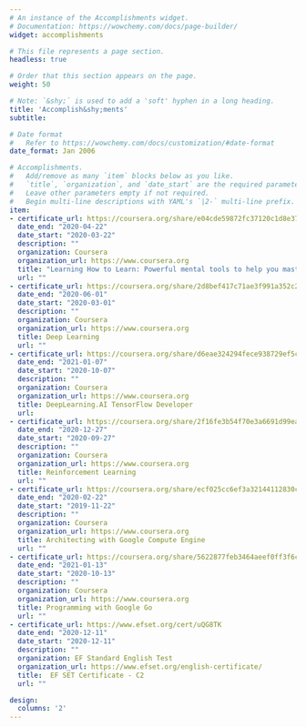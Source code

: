 ```yaml
---
# An instance of the Accomplishments widget.
# Documentation: https://wowchemy.com/docs/page-builder/
widget: accomplishments

# This file represents a page section.
headless: true

# Order that this section appears on the page.
weight: 50

# Note: `&shy;` is used to add a 'soft' hyphen in a long heading.
title: 'Accomplish&shy;ments'
subtitle:

# Date format
#   Refer to https://wowchemy.com/docs/customization/#date-format
date_format: Jan 2006

# Accomplishments.
#   Add/remove as many `item` blocks below as you like.
#   `title`, `organization`, and `date_start` are the required parameters.
#   Leave other parameters empty if not required.
#   Begin multi-line descriptions with YAML's `|2-` multi-line prefix.
item:
- certificate_url: https://coursera.org/share/e04cde59872fc37120c1d8e376d8f4bb
  date_end: "2020-04-22"
  date_start: "2020-03-22"
  description: ""
  organization: Coursera
  organization_url: https://www.coursera.org
  title: "Learning How to Learn: Powerful mental tools to help you master tough subjects"
  url: ""
- certificate_url: https://coursera.org/share/2d8bef417c71ae3f991a352c236133a6
  date_end: "2020-06-01"
  date_start: "2020-03-01"
  description: ""
  organization: Coursera
  organization_url: https://www.coursera.org
  title: Deep Learning
  url: ""
- certificate_url: https://coursera.org/share/d6eae324294fece938729ef5c9106d89
  date_end: "2021-01-07"
  date_start: "2020-10-07"
  description: ""
  organization: Coursera
  organization_url: https://www.coursera.org
  title: DeepLearning.AI TensorFlow Developer
  url:
- certificate_url: https://coursera.org/share/2f16fe3b54f70e3a6691d99ea778c847
  date_end: "2020-12-27"
  date_start: "2020-09-27"
  description: ""
  organization: Coursera
  organization_url: https://www.coursera.org
  title: Reinforcement Learning
  url: ""
- certificate_url: https://coursera.org/share/ecf025cc6ef3a32144112830c03b7822
  date_end: "2020-02-22"
  date_start: "2019-11-22"
  description: ""
  organization: Coursera
  organization_url: https://www.coursera.org
  title: Architecting with Google Compute Engine
  url: ""
- certificate_url: https://coursera.org/share/5622877feb3464aeef0ff3f6ce9f68bc
  date_end: "2021-01-13"
  date_start: "2020-10-13"
  description: ""
  organization: Coursera
  organization_url: https://www.coursera.org
  title: Programming with Google Go
  url: ""
- certificate_url: https://www.efset.org/cert/uQG8TK
  date_end: "2020-12-11"
  date_start: "2020-12-11"
  description: ""
  organization: EF Standard English Test
  organization_url: https://www.efset.org/english-certificate/
  title:  EF SET Certificate - C2
  url: ""

design:
  columns: '2' 
---
```

